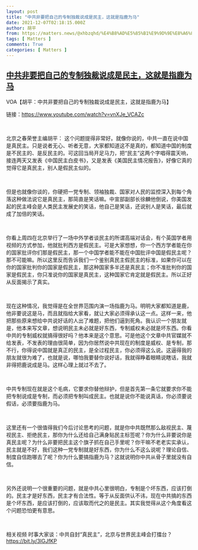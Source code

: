 ```yaml
---
layout: post
title: "中共非要把自己的专制独裁说成是民主，这就是指鹿为马"
date: 2021-12-07T02:18:15.000Z
author: 胡平
from: https://matters.news/@xhbzqhd/%E4%B8%AD%E5%85%B1%E9%9D%9E%E8%A6%81%E6%8A%8A%E8%87%AA%E5%B7%B1%E7%9A%84%E4%B8%93%E5%88%B6%E7%8B%AC%E8%A3%81%E8%AF%B4%E6%88%90%E6%98%AF%E6%B0%91%E4%B8%BB-%E8%BF%99%E5%B0%B1%E6%98%AF%E6%8C%87%E9%B9%BF%E4%B8%BA%E9%A9%AC-bafyreidyb4ilp2pqtcck3htcgtprmhe23ym4louda5ozxrppsnlwuwtija
tags: [ Matters ]
comments: True
categories: [ Matters ]
---
```

<!--1638843495000-->
[中共非要把自己的专制独裁说成是民主，这就是指鹿为马](https://matters.news/@xhbzqhd/%E4%B8%AD%E5%85%B1%E9%9D%9E%E8%A6%81%E6%8A%8A%E8%87%AA%E5%B7%B1%E7%9A%84%E4%B8%93%E5%88%B6%E7%8B%AC%E8%A3%81%E8%AF%B4%E6%88%90%E6%98%AF%E6%B0%91%E4%B8%BB-%E8%BF%99%E5%B0%B1%E6%98%AF%E6%8C%87%E9%B9%BF%E4%B8%BA%E9%A9%AC-bafyreidyb4ilp2pqtcck3htcgtprmhe23ym4louda5ozxrppsnlwuwtija)
------

<div>
<p>VOA【胡平：中共非要把自己的专制独裁说成是民主，这就是指鹿为马】</p><p>链接：<a href="https://www.youtube.com/watch?v=vnXJe_VCAZc" rel="noopener noreferrer" target="_blank">https://www.youtube.com/watch?v=vnXJe_VCAZc</a></p><p><br></p><p>北京之春荣誉主编胡平： 这个问题提得非常好。就像你说的，中共一直在说中国是真民主。只是说者无心、听者无意，大家都知道这不是真的，都知道中国的制度是不民主的、是反民主的。可这回当局开足马力，把“民主”这两个字唱得震天响，接连两天又发表《中国民主白皮书》，又是发表《美国民主情况报告》，好像它真的觉得它是真民主，别人是假民主似的。</p><p><br></p><p>但是也就像你谈的，你硬把一党专制、领袖独裁、国家对人民的监控深入到每个角落这种做法说它是真民主，那简直是笑话嘛。中宣部副部长徐麟他倒说，你美国发起的民主峰会是人类民主发展史的笑话，他自己是笑话，还说别人是笑话，最后就成了加倍的笑话。</p><p><br></p><p>你看上周四在北京举行了一场中外学者谈民主的所谓高端对话会，有个英国学者用视频的方式参加，他就批判西方是假民主。可是大家想想，你一个西方学者能在你的国家批评你们那是假民主，那一个中国学者能不能在中国批评中国是假民主呢？那不可能嘛。所以这里反而告诉我们一个鉴别真民主假民主的标准，如果你可以在你的国家批判你的国家是假民主，那这种国家多半还是真民主；你不准批判你的国家是假民主，你只准说你的国家是真民主，这种国家它肯定就是假民主。所以正好从反面揭示了真实。</p><p><br></p><p>现在这种情况，我觉得是在全世界范围内演一场指鹿为马。明明大家都知道是鹿，他非要说这是马，而且就指给大家看，就让大家必须得承认这一点。这样一来，他把那些原来想给中共说好话的人出了难题，把他们逼到死角。我认识一个朋友就是，他本来写文章，想说明民主未必就是好东西，专制威权未必就是坏东西。你看中共的专制威权就搞得很好吗？他本来是这个意思。可是他这个文章中共官媒就不给发表，不发表的理由很简单，因为你居然说中共现在的制度是威权、是专制，那不行，你得说中国就是真正的民主，是全过程民主，你必须得这么说。这逼得我的朋友就很为难了，也就是说，哪怕我要替你说好话，我就得睁着眼睛说瞎话，我就非得把鹿说成是马。这样心理上就过不去了。</p><p><br></p><p>中共专制现在就是这个毛病，它要求你替他辩护，但是首先第一条它就要求你不能把专制说成是专制，而必须把专制叫成民主。也就是说你不能说真话，你必须要说假话，必须要指鹿为马。</p><p><br></p><p>这里还有一个很值得我们今后讨论思考的问题，就是你中共既然那么敌视民主、蔑视民主、拒绝民主，那你为什么还给自己满身贴民主标签呢？你为什么非要说你是真民主呢？为什么非要把民主这个旗子抓在自己手里呢？你干嘛不老老实实承认，民主就是不好，我们这种一党专制就是好东西，你为什么不这么说呢？理论自信、制度自信跑哪去了呢？你为什么要搞指鹿为马？这就说明你中共从骨子里就没有自信。</p><p><br></p><p>另外还说明一个很重要的问题，就是中共心里很明白，专制是个坏东西，应该打倒的。民主才是好东西，民主才有合法性。等于从反面供认不讳，现在中共搞的东西是个坏东西，是应该打倒的，应该取而代之的是民主。其实我觉得从这个角度看这个问题恐怕更有意思。 </p><p><br></p><p>相关视频 时事大家谈：中共自封“真民主”，北京与世界民主峰会打擂台？ <a href="https://bit.ly/3lGJfKP" rel="noopener noreferrer" target="_blank">https://bit.ly/3lGJfKP</a></p>
</div>
